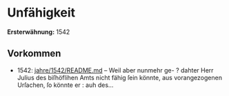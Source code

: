 # Unfähigkeit

**Ersterwähnung:** 1542

## Vorkommen
- 1542: [jahre/1542/README.md](../jahre/1542/README.md) – Weil aber nunmehr ge- ?
dahter Herr Julius des biſhöflihen Amts nicht fähig
ſein könnte, aus vorangezogenen Urſachen, ſo könnte er :
auh des...
